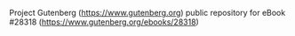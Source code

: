 Project Gutenberg (https://www.gutenberg.org) public repository for eBook #28318 (https://www.gutenberg.org/ebooks/28318)
